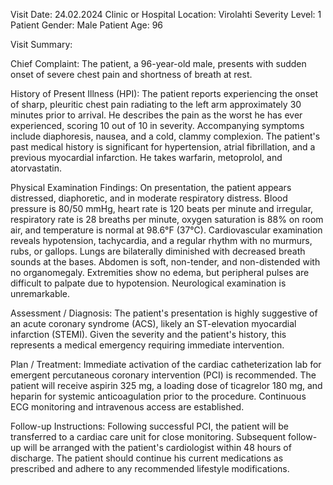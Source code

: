 Visit Date: 24.02.2024
Clinic or Hospital Location: Virolahti
Severity Level: 1
Patient Gender: Male
Patient Age: 96

Visit Summary:

Chief Complaint: The patient, a 96-year-old male, presents with sudden onset of severe chest pain and shortness of breath at rest.

History of Present Illness (HPI): The patient reports experiencing the onset of sharp, pleuritic chest pain radiating to the left arm approximately 30 minutes prior to arrival. He describes the pain as the worst he has ever experienced, scoring 10 out of 10 in severity. Accompanying symptoms include diaphoresis, nausea, and a cold, clammy complexion. The patient's past medical history is significant for hypertension, atrial fibrillation, and a previous myocardial infarction. He takes warfarin, metoprolol, and atorvastatin.

Physical Examination Findings: On presentation, the patient appears distressed, diaphoretic, and in moderate respiratory distress. Blood pressure is 80/50 mmHg, heart rate is 120 beats per minute and irregular, respiratory rate is 28 breaths per minute, oxygen saturation is 88% on room air, and temperature is normal at 98.6°F (37°C). Cardiovascular examination reveals hypotension, tachycardia, and a regular rhythm with no murmurs, rubs, or gallops. Lungs are bilaterally diminished with decreased breath sounds at the bases. Abdomen is soft, non-tender, and non-distended with no organomegaly. Extremities show no edema, but peripheral pulses are difficult to palpate due to hypotension. Neurological examination is unremarkable.

Assessment / Diagnosis: The patient's presentation is highly suggestive of an acute coronary syndrome (ACS), likely an ST-elevation myocardial infarction (STEMI). Given the severity and the patient's history, this represents a medical emergency requiring immediate intervention.

Plan / Treatment: Immediate activation of the cardiac catheterization lab for emergent percutaneous coronary intervention (PCI) is recommended. The patient will receive aspirin 325 mg, a loading dose of ticagrelor 180 mg, and heparin for systemic anticoagulation prior to the procedure. Continuous ECG monitoring and intravenous access are established.

Follow-up Instructions: Following successful PCI, the patient will be transferred to a cardiac care unit for close monitoring. Subsequent follow-up will be arranged with the patient's cardiologist within 48 hours of discharge. The patient should continue his current medications as prescribed and adhere to any recommended lifestyle modifications.